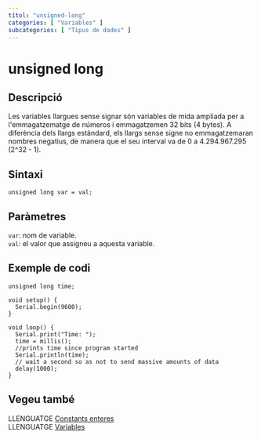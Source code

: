 ```yaml
---
títol: "unsigned-long"
categories: [ "Variables" ]
subcategories: [ "Tipus de dades" ]
---
```


# unsigned long

## Descripció

Les variables llargues sense signar són variables de mida ampliada per a l'emmagatzematge de números i emmagatzemen 32 bits (4 bytes). A diferència dels llargs estàndard, els llargs sense signe no emmagatzemaran nombres negatius, de manera que el seu interval va de 0 a 4.294.967.295 (2^32 - 1).

## Sintaxi

`unsigned long var = val;`

## Paràmetres

`var`: nom de variable.  
`val`: el valor que assigneu a aquesta variable.

## Exemple de codi

```
unsigned long time;

void setup() {
  Serial.begin(9600);
}

void loop() {
  Serial.print("Time: ");
  time = millis();
  //prints time since program started
  Serial.println(time);
  // wait a second so as not to send massive amounts of data
  delay(1000);
}
```

## Vegeu també

LLENGUATGE [Constants enteres](../Constants/constants-enteres.md)  
LLENGUATGE [Variables](../../Variables.md)
